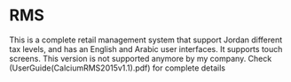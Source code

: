 # RMS
This is a complete retail management system that support Jordan different tax levels, and has an English and Arabic user interfaces.
It supports touch screens. 
This version is not supported anymore by my company. 
Check (UserGuide(CalciumRMS2015v1.1).pdf) for complete details